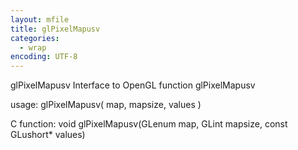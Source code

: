 ```yaml
---
layout: mfile
title: glPixelMapusv
categories:
  - wrap
encoding: UTF-8
---
```


glPixelMapusv  Interface to OpenGL function glPixelMapusv

usage:  glPixelMapusv( map, mapsize, values )

C function:  void glPixelMapusv(GLenum map, GLint mapsize, const GLushort\* values)
